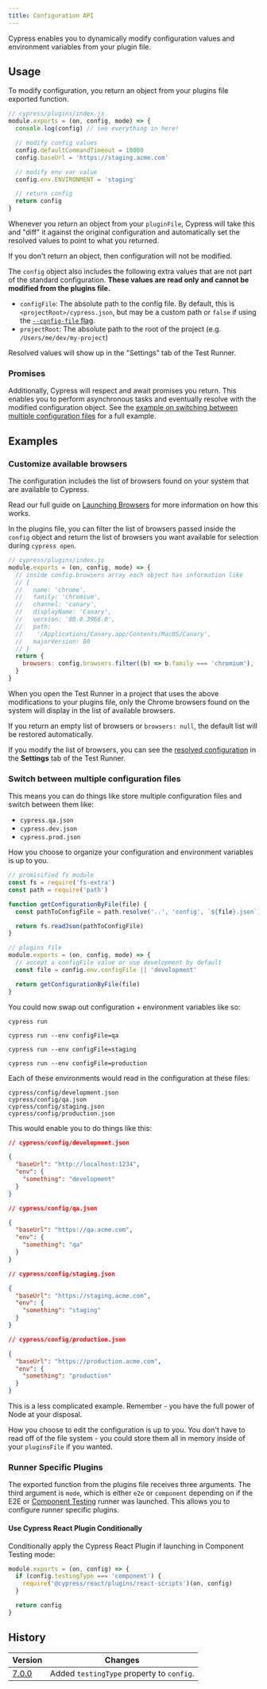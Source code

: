 ```yaml
---
title: Configuration API
---
```


Cypress enables you to dynamically modify configuration values and environment variables from your plugin file.

## Usage

To modify configuration, you return an object from your plugins file exported function.

```javascript
// cypress/plugins/index.js
module.exports = (on, config, mode) => {
  console.log(config) // see everything in here!

  // modify config values
  config.defaultCommandTimeout = 10000
  config.baseUrl = 'https://staging.acme.com'

  // modify env var value
  config.env.ENVIRONMENT = 'staging'

  // return config
  return config
}
```

Whenever you return an object from your `pluginFile`, Cypress will take this and "diff" it against the original configuration and automatically set the resolved values to point to what you returned.

If you don't return an object, then configuration will not be modified.

<Alert type="warning">

The `config` object also includes the following extra values that are not part of the standard configuration. **These values are read only and cannot be modified from the plugins file.**

- `configFile`: The absolute path to the config file. By default, this is `<projectRoot>/cypress.json`, but may be a custom path or `false` if using the [`--config-file` flag](/guides/guides/command-line#cypress-open-config-file-lt-config-file-gt).
- `projectRoot`: The absolute path to the root of the project (e.g. `/Users/me/dev/my-project`)

</Alert>

Resolved values will show up in the "Settings" tab of the Test Runner.

<DocsImage src="/img/guides/plugin-configuration.png" alt="Resolved configuration in the Desktop app" ></DocsImage>

### Promises

Additionally, Cypress will respect and await promises you return. This enables you to perform asynchronous tasks and eventually resolve with the modified configuration object. See the [example on switching between multiple configuration files](#Switch-between-multiple-configuration-files) for a full example.

## Examples

### Customize available browsers

The configuration includes the list of browsers found on your system that are available to Cypress.

<Alert type="info">

Read our full guide on [Launching Browsers](/guides/guides/launching-browsers) for more information on how this works.

</Alert>

In the plugins file, you can filter the list of browsers passed inside the `config` object and return the list of browsers you want available for selection during `cypress open`.

```javascript
// cypress/plugins/index.js
module.exports = (on, config, mode) => {
  // inside config.browsers array each object has information like
  // {
  //   name: 'chrome',
  //   family: 'chromium',
  //   channel: 'canary',
  //   displayName: 'Canary',
  //   version: '80.0.3966.0',
  //   path:
  //    '/Applications/Canary.app/Contents/MacOS/Canary',
  //   majorVersion: 80
  // }
  return {
    browsers: config.browsers.filter((b) => b.family === 'chromium'),
  }
}
```

When you open the Test Runner in a project that uses the above modifications to your plugins file, only the Chrome browsers found on the system will display in the list of available browsers.

<DocsImage src="/img/guides/plugins/chrome-browsers-only.png" alt="Filtered list of Chrome browsers" ></DocsImage>

<Alert type="info">

If you return an empty list of browsers or `browsers: null`, the default list will be restored automatically.

</Alert>

If you modify the list of browsers, you can see the [resolved configuration](/guides/references/configuration#Resolved-Configuration) in the **Settings** tab of the Test Runner.

### Switch between multiple configuration files

This means you can do things like store multiple configuration files and switch between them like:

- `cypress.qa.json`
- `cypress.dev.json`
- `cypress.prod.json`

How you choose to organize your configuration and environment variables is up to you.

```javascript
// promisified fs module
const fs = require('fs-extra')
const path = require('path')

function getConfigurationByFile(file) {
  const pathToConfigFile = path.resolve('..', 'config', `${file}.json`)

  return fs.readJson(pathToConfigFile)
}

// plugins file
module.exports = (on, config, mode) => {
  // accept a configFile value or use development by default
  const file = config.env.configFile || 'development'

  return getConfigurationByFile(file)
}
```

You could now swap out configuration + environment variables like so:

```shell
cypress run
```

```shell
cypress run --env configFile=qa
```

```shell
cypress run --env configFile=staging
```

```shell
cypress run --env configFile=production
```

Each of these environments would read in the configuration at these files:

```text
cypress/config/development.json
cypress/config/qa.json
cypress/config/staging.json
cypress/config/production.json
```

This would enable you to do things like this:

```json
// cypress/config/development.json

{
  "baseUrl": "http://localhost:1234",
  "env": {
    "something": "development"
  }
}
```

```json
// cypress/config/qa.json

{
  "baseUrl": "https://qa.acme.com",
  "env": {
    "something": "qa"
  }
}
```

```json
// cypress/config/staging.json

{
  "baseUrl": "https://staging.acme.com",
  "env": {
    "something": "staging"
  }
}
```

```json
// cypress/config/production.json

{
  "baseUrl": "https://production.acme.com",
  "env": {
    "something": "production"
  }
}
```

This is a less complicated example. Remember - you have the full power of Node at your disposal.

How you choose to edit the configuration is up to you. You don't have to read off of the file system - you could store them all in memory inside of your `pluginsFile` if you wanted.

### Runner Specific Plugins

The exported function from the plugins file receives three arguments. The third argument is `mode`, which is either `e2e` or `component` depending on if the E2E or [Component Testing](/guides/component-testing/introduction/) runner was launched. This allows you to configure runner specific plugins.

#### Use Cypress React Plugin Conditionally

Conditionally apply the Cypress React Plugin if launching in Component Testing mode:

```js
module.exports = (on, config) => {
  if (config.testingType === 'component') {
    require('@cypress/react/plugins/react-scripts')(on, config)
  }

  return config
}
```

## History

| Version                               | Changes                                   |
| ------------------------------------- | ----------------------------------------- |
| [7.0.0](/guides/references/changelog) | Added `testingType` property to `config`. |
